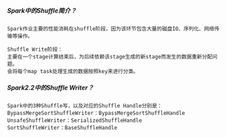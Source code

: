 
##### Spark中的Shuffle简介？
    Spark作业主要的性能消耗在shuffle阶段，因为该环节包含大量的磁盘IO、序列化、网络传输等操作。
    
    Shuffle Write阶段：
    主要在一个stage计算结束后，为后续依赖该stage生成的新stage而发生的数据重新分配问题。
    会将每个map task处理生成的数据按照key来进行分类。


##### Spark2.2中的Shuffle Writer？
    Spark中的3种Shuffle写，以及对应的Shuffle Handle分别是：
    BypassMergeSortShuffleWriter：BypassMergeSortShuffleHandle
    UnsafeShuffleWriter：SerializedShuffleHandle
    SortShuffleWriter：BaseShuffleHandle


